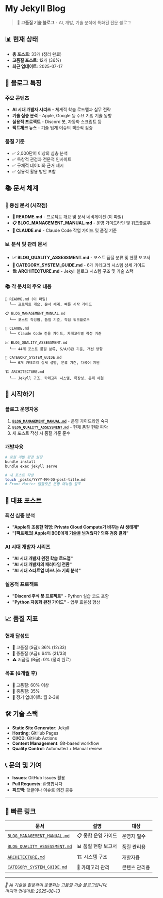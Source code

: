 # My Jekyll Blog

> 🚀 **고품질 기술 블로그** - AI, 개발, 기술 분석에 특화된 전문 블로그

## 📊 현재 상태

- **총 포스트**: 33개 (정리 완료)
- **고품질 포스트**: 12개 (36%)
- **최근 업데이트**: 2025-07-17

## 🎯 블로그 특징

### 주요 콘텐츠
- **AI 시대 개발자 시리즈** - 체계적 학습 로드맵과 실무 전략
- **기술 심층 분석** - Apple, Google 등 주요 기업 기술 동향
- **실용적 프로젝트** - Discord 봇, 자동화 스크립트 등
- **팩트체크 뉴스** - 기술 업계 이슈의 객관적 검증

### 품질 기준
- ✅ 2,000단어 이상의 심층 분석
- ✅ 독창적 관점과 전문적 인사이트
- ✅ 구체적 데이터와 근거 제시
- ✅ 실용적 활용 방안 포함

## 📚 문서 체계

### 🎯 중심 문서 (시작점)
- **📖 README.md** - 프로젝트 개요 및 문서 네비게이션 (이 파일)
- **📋 BLOG_MANAGEMENT_MANUAL.md** - 운영 가이드라인 및 워크플로우
- **🤖 CLAUDE.md** - Claude Code 작업 가이드 및 품질 기준

### 📊 분석 및 관리 문서
- **📈 BLOG_QUALITY_ASSESSMENT.md** - 포스트 품질 분류 및 현황 보고서
- **📂 CATEGORY_SYSTEM_GUIDE.md** - 6개 카테고리 시스템 상세 가이드
- **🏗️ ARCHITECTURE.md** - Jekyll 블로그 시스템 구조 및 기술 스택

### 📚 각 문서의 주요 내용
```
📖 README.md (이 파일)
  └── 프로젝트 개요, 문서 체계, 빠른 시작 가이드

📋 BLOG_MANAGEMENT_MANUAL.md
  └── 포스트 작성법, 품질 기준, 작업 워크플로우

🤖 CLAUDE.md  
  └── Claude Code 전용 가이드, 카테고리별 작성 기준

📈 BLOG_QUALITY_ASSESSMENT.md
  └── 44개 포스트 품질 분류, S/A/B급 기준, 개선 방향

📂 CATEGORY_SYSTEM_GUIDE.md
  └── 6개 카테고리 상세 설명, 분류 기준, 다국어 지원

🏗️ ARCHITECTURE.md
  └── Jekyll 구조, 카테고리 시스템, 확장성, 문제 해결
```

## 🚀 시작하기

### 블로그 운영자용
1. **[`BLOG_MANAGEMENT_MANUAL.md`](./BLOG_MANAGEMENT_MANUAL.md)** - 운영 가이드라인 숙지
2. **[`BLOG_QUALITY_ASSESSMENT.md`](./BLOG_QUALITY_ASSESSMENT.md)** - 현재 품질 현황 파악
3. 새 포스트 작성 시 품질 기준 준수

### 개발자용
```bash
# 로컬 개발 환경 설정
bundle install
bundle exec jekyll serve

# 새 포스트 작성
touch _posts/YYYY-MM-DD-post-title.md
# Front Matter 템플릿은 운영 매뉴얼 참조
```

## 🌟 대표 포스트

### 최신 심층 분석
- **"Apple의 조용한 혁명: Private Cloud Compute가 바꾸는 AI 생태계"**
- **"[팩트체크] Apple이 BOE에게 기술을 넘겨줬다? 의혹 검증 결과"**

### AI 시대 개발자 시리즈
- **"AI 시대 개발자 완전 학습 로드맵"**
- **"AI 시대 개발자의 패러다임 전환"**
- **"AI 시대 스타트업 비즈니스 기회 분석"**

### 실용적 프로젝트
- **"Discord 주식 봇 프로젝트"** - Python 실습 코드 포함
- **"Python 자동화 완전 가이드"** - 업무 효율성 향상

## 📈 품질 지표

### 현재 달성도
- 🌟 고품질 (S급): 36% (12/33)
- 📝 중품질 (A급): 64% (21/33)
- ⚠️ 저품질 (B급): 0% (정리 완료)

### 목표 (6개월 후)
- 🎯 고품질: 60% 이상
- 📝 중품질: 35%
- 🔄 정기 업데이트: 월 2-3회

## 🛠️ 기술 스택

- **Static Site Generator**: Jekyll
- **Hosting**: GitHub Pages
- **CI/CD**: GitHub Actions
- **Content Management**: Git-based workflow
- **Quality Control**: Automated + Manual review

## 📞 문의 및 기여

- **Issues**: GitHub Issues 활용
- **Pull Requests**: 환영합니다
- **피드백**: 댓글이나 이슈로 의견 공유

---

## 🔗 빠른 링크

| 문서 | 설명 | 대상 |
|------|------|------|
| [`BLOG_MANAGEMENT_MANUAL.md`](./BLOG_MANAGEMENT_MANUAL.md) | 📋 종합 운영 가이드 | 운영자 필수 |
| [`BLOG_QUALITY_ASSESSMENT.md`](./BLOG_QUALITY_ASSESSMENT.md) | 📊 품질 현황 보고서 | 품질 관리용 |
| [`ARCHITECTURE.md`](./ARCHITECTURE.md) | 🏗️ 시스템 구조 | 개발자용 |
| [`CATEGORY_SYSTEM_GUIDE.md`](./CATEGORY_SYSTEM_GUIDE.md) | 📂 카테고리 관리 | 콘텐츠 관리용 |

---

*🤖 AI 기술을 활용하여 운영되는 고품질 기술 블로그입니다.*  
*마지막 업데이트: 2025-08-13*